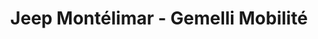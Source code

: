 ---
title: "Jeep Montélimar - Gemelli Mobilité"
url: /montelimar/jeep-montelimar-gemelli-mobilite/
shop: voiture
---